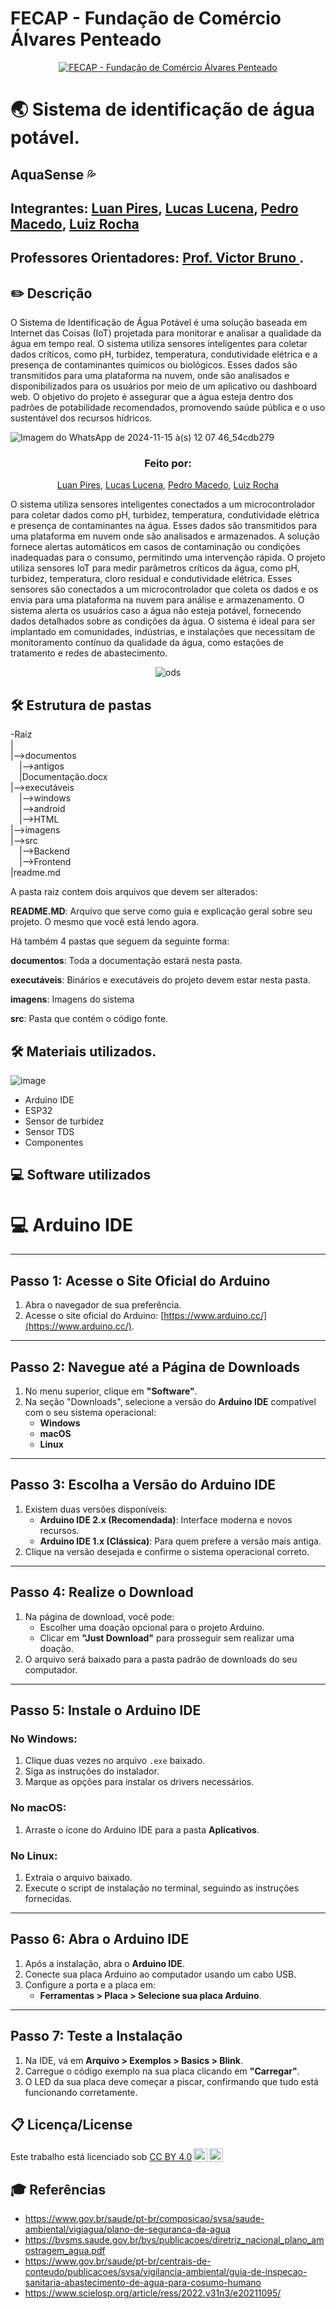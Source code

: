 # FECAP - Fundação de Comércio Álvares Penteado

<p align="center">
<a href= "https://www.fecap.br/"><img src="https://encrypted-tbn0.gstatic.com/images?q=tbn:ANd9GcRhZPrRa89Kma0ZZogxm0pi-tCn_TLKeHGVxywp-LXAFGR3B1DPouAJYHgKZGV0XTEf4AE&usqp=CAU" alt="FECAP - Fundação de Comércio Álvares Penteado" border="0"></a>
</p>

# 🌏 Sistema de identificação de água potável. 

## AquaSense 💦

## Integrantes: <a href="https://www.linkedin.com/in/luanpires-silva/">Luan Pires</a>, <a href="https://www.linkedin.com/in/lucas-lucena-361824l/">Lucas Lucena</a>, <a href="https://www.linkedin.com/in/pedro-augusto-da-silva-macedo-9a0200187/">Pedro Macedo</a>, <a href="https://www.linkedin.com/in/luiz-eduardo-souza-rocha-09aab2321/">Luiz Rocha</a>

## Professores Orientadores: <a href="https://www.linkedin.com/in/victorbarq/">Prof. Victor Bruno </a>.

## ✏️ Descrição
O Sistema de Identificação de Água Potável é uma solução baseada em Internet das Coisas (IoT) projetada para monitorar e analisar a qualidade da água em tempo real. O sistema utiliza sensores inteligentes para coletar dados críticos, como pH, turbidez, temperatura, condutividade elétrica e a presença de contaminantes químicos ou biológicos. Esses dados são transmitidos para uma plataforma na nuvem, onde são analisados e disponibilizados para os usuários por meio de um aplicativo ou dashboard web.
O objetivo do projeto é assegurar que a água esteja dentro dos padrões de potabilidade recomendados, promovendo saúde pública e o uso sustentável dos recursos hídricos.

![Imagem do WhatsApp de 2024-11-15 à(s) 12 07 46_54cdb279](https://github.com/user-attachments/assets/edae4a93-289c-4c92-8b22-4b54f13fbdbd)

<div align="center">

### Feito por:
<a href="https://www.linkedin.com/in/luanpires-silva/">Luan Pires</a>, 
<a href="https://www.linkedin.com/in/lucas-lucena-361824l/">Lucas Lucena</a>, 
<a href="https://www.linkedin.com/in/pedro-augusto-da-silva-macedo-9a0200187/">Pedro Macedo</a>, 
<a href="https://www.linkedin.com/in/luiz-eduardo-souza-rocha-09aab2321/">Luiz Rocha</a>

</div>


 O sistema utiliza sensores inteligentes conectados a um microcontrolador para coletar dados como pH, turbidez, temperatura, condutividade elétrica e presença de contaminantes na água. Esses dados são transmitidos para uma plataforma em nuvem onde são analisados e armazenados. A solução fornece alertas automáticos em casos de contaminação ou condições inadequadas para o consumo, permitindo uma intervenção rápida. O projeto utiliza sensores IoT para medir parâmetros críticos da água, como pH, turbidez, temperatura, cloro residual e condutividade elétrica. Esses sensores são conectados a um microcontrolador que coleta os dados e os envia para uma plataforma na nuvem para análise e armazenamento. O sistema alerta os usuários caso a água não esteja potável, fornecendo dados detalhados sobre as condições da água.
O sistema é ideal para ser implantado em comunidades, indústrias, e instalações que necessitam de monitoramento contínuo da qualidade da água, como estações de tratamento e redes de abastecimento.

<div align="center">

![ods](https://github.com/2024-1-NADS1-A/Projeto9/blob/main/imagens/ODS.jpg)

</div>

## 🛠 Estrutura de pastas

-Raiz<br>
|<br>
|-->documentos<br>
  &emsp;|-->antigos<br>
  &emsp;|Documentação.docx<br>
|-->executáveis<br>
  &emsp;|-->windows<br>
  &emsp;|-->android<br>
  &emsp;|-->HTML<br>
|-->imagens<br>
|-->src<br>
  &emsp;|-->Backend<br>
  &emsp;|-->Frontend<br>
|readme.md<br>

A pasta raiz contem dois arquivos que devem ser alterados:

<b>README.MD</b>: Arquivo que serve como guia e explicação geral sobre seu projeto. O mesmo que você está lendo agora.

Há também 4 pastas que seguem da seguinte forma:

<b>documentos</b>: Toda a documentação estará nesta pasta.

<b>executáveis</b>: Binários e executáveis do projeto devem estar nesta pasta.

<b>imagens</b>: Imagens do sistema

<b>src</b>: Pasta que contém o código fonte.


## 🛠 Materiais utilizados.
![image](https://github.com/user-attachments/assets/b7d1debe-fba1-4727-889b-dd0fab4178bb)

 - Arduino IDE
 - ESP32
 - Sensor de turbidez
 - Sensor TDS
 - Componentes 


## 💻 Software utilizados

# 💻 Arduino IDE
---

## Passo 1: Acesse o Site Oficial do Arduino
1. Abra o navegador de sua preferência.
2. Acesse o site oficial do Arduino: [https://www.arduino.cc/](https://www.arduino.cc/).

---

## Passo 2: Navegue até a Página de Downloads
1. No menu superior, clique em **"Software"**.
2. Na seção "Downloads", selecione a versão do **Arduino IDE** compatível com o seu sistema operacional:
   - **Windows**
   - **macOS**
   - **Linux**

---

## Passo 3: Escolha a Versão do Arduino IDE
1. Existem duas versões disponíveis:
   - **Arduino IDE 2.x (Recomendada)**: Interface moderna e novos recursos.
   - **Arduino IDE 1.x (Clássica)**: Para quem prefere a versão mais antiga.
2. Clique na versão desejada e confirme o sistema operacional correto.

---

## Passo 4: Realize o Download
1. Na página de download, você pode:
   - Escolher uma doação opcional para o projeto Arduino.
   - Clicar em **"Just Download"** para prosseguir sem realizar uma doação.
2. O arquivo será baixado para a pasta padrão de downloads do seu computador.

---

## Passo 5: Instale o Arduino IDE
### No Windows:
1. Clique duas vezes no arquivo `.exe` baixado.
2. Siga as instruções do instalador.
3. Marque as opções para instalar os drivers necessários.

### No macOS:
1. Arraste o ícone do Arduino IDE para a pasta **Aplicativos**.

### No Linux:
1. Extraia o arquivo baixado.
2. Execute o script de instalação no terminal, seguindo as instruções fornecidas.

---

## Passo 6: Abra o Arduino IDE
1. Após a instalação, abra o **Arduino IDE**.
2. Conecte sua placa Arduino ao computador usando um cabo USB.
3. Configure a porta e a placa em:
   - **Ferramentas > Placa > Selecione sua placa Arduino**.

---

## Passo 7: Teste a Instalação
1. Na IDE, vá em **Arquivo > Exemplos > Basics > Blink**.
2. Carregue o código exemplo na sua placa clicando em **"Carregar"**.
3. O LED da sua placa deve começar a piscar, confirmando que tudo está funcionando corretamente.



## 📋 Licença/License
<p xmlns:cc="http://creativecommons.org/ns#" >Este trabalho está licenciado sob <a href="https://creativecommons.org/licenses/by/4.0/?ref=chooser-v1" target="_blank" rel="license noopener noreferrer" style="display:inline-block;">CC BY 4.0<img style="height:22px!important;margin-left:3px;vertical-align:text-bottom;" src="https://mirrors.creativecommons.org/presskit/icons/cc.svg?ref=chooser-v1" alt=""><img style="height:22px!important;margin-left:3px;vertical-align:text-bottom;" src="https://mirrors.creativecommons.org/presskit/icons/by.svg?ref=chooser-v1" alt=""></a></p>

## 🎓 Referências

- https://www.gov.br/saude/pt-br/composicao/svsa/saude-ambiental/vigiagua/plano-de-seguranca-da-agua
- https://bvsms.saude.gov.br/bvs/publicacoes/diretriz_nacional_plano_amostragem_agua.pdf
- https://www.gov.br/saude/pt-br/centrais-de-conteudo/publicacoes/svsa/vigilancia-ambiental/guia-de-inspecao-sanitaria-abastecimento-de-agua-para-cosumo-humano
- https://www.scielosp.org/article/ress/2022.v31n3/e20211095/

